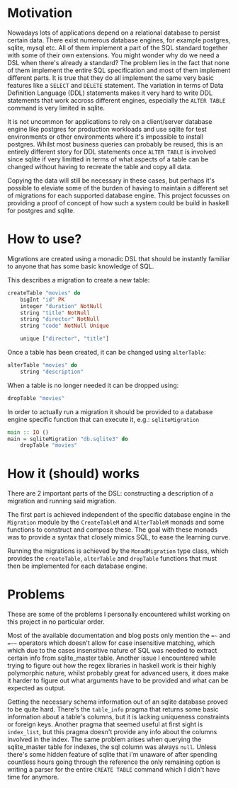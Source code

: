 # Motivation

Nowadays lots of applications depend on a relational database to persist certain data. There exist numerous database engines, for example postgres,
sqlite, mysql etc. All of them implement a part of the SQL standard together with some of their own extensions. You might wonder why do we need a DSL
when there's already a standard? The problem lies in the fact that none of them implement the entire SQL specification and most of them implement
different parts. It is true that they do all implement the same very basic features like a `SELECT` and `DELETE` statement. The variation in terms of
Data Definition Language (DDL) statements makes it very hard to write DDL statements that work accross different engines, especially the `ALTER TABLE` command is very limited in sqlite.

It is not uncommon for applications to rely on a client/server database engine like postgres for production workloads and use sqlite for test
environments or other environments where it's impossible to install postgres. Whilst most business queries can probably be reused, this is an entirely
different story for DDL statements once `ALTER TABLE` is involved since sqlite if very limitted in terms of what aspects of a table can be changed
without having to recreate the table and copy all data.

Copying the data will still be necessary in these cases, but perhaps it's possible to eleviate some of the burden of having to maintain a different set of migrations for each supported database engine. This project focusses on providing a proof of concept of how such a system could be build in haskell for postgres and sqlite.

# How to use?

Migrations are created using a monadic DSL that should be instantly familiar to anyone that has some basic knowledge of SQL.

This describes a migration to create a new table:
```haskell
createTable "movies" do
    bigInt "id" PK
    integer "duration" NotNull
    string "title" NotNull
    string "director" NotNull
    string "code" NotNull Unique

    unique ["director", "title"]
```

Once a table has been created, it can be changed using `alterTable`:
```haskell
alterTable "movies" do
    string "description"
```

When a table is no longer needed it can be dropped using:
```haskell
dropTable "movies"
```

In order to actually run a migration it should be provided to a database engine specific function that can execute it, e.g.: `sqliteMigration`
```haskell
main :: IO ()
main = sqliteMigration "db.sqlite3" do
    dropTable "movies"
```

# How it (should) works

There are 2 important parts of the DSL: constructing a description of a migration and running said migration.

The first part is achieved independent of the specific database engine in the `Migration` module by the `CreateTableM` and `AlterTableM` monads and
some functions to construct and compose these. The goal with these monads was to provide a syntax that closely mimics SQL, to ease the learning curve.

Running the migrations is achieved by the `MonadMigration` type class, which provides the `createTable`, `alterTable` and `dropTable` functions that
must then be implemented for each database engine.

# Problems

These are some of the problems I personally encountered whilst working on this project in no particular order.

Most of the available documentation and blog posts only mention the `=~` and `=~~` operators which doesn't allow for case insensitive matching, which
which due to the cases insensitive nature of SQL was needed to extract certain info from sqlite_master table. Another issue I encountered while trying
to figure out how the regex libraries in haskell work is their highly polymorphic nature, whilst probably great for advanced users, it does make it
harder to figure out what arguments have to be provided and what can be expected as output.

Getting the necessary schema information out of an sqlite database proved to be quite hard. There's the `table_info` pragma that returns some basic
information about a table's columns, but it is lacking uniqueness constraints or foreign keys. Another pragma that seemed useful at first sight is
`index_list`, but this pragma doesn't provide any info about the columns involved in the index. The same problem arises when querying the
sqlite_master table for indexes, the sql column was always `null`. Unless there's some hidden feature of sqlite that i'm unaware of after spending
countless hours going through the reference the only remaining option is writing a parser for the entire `CREATE TABLE` command which I didn't have
time for anymore.
